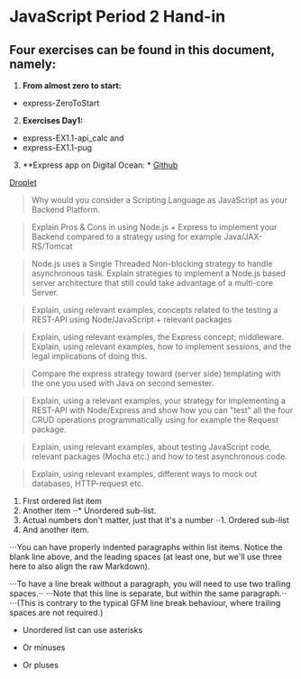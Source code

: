 # JavaScript Period 2 Hand-in #

## Four exercises can be found in this document, namely: ##
1. **From almost zero to start:** 
  * express-ZeroToStart
2. **Exercises Day1:** 
  * express-EX1.1-api_calc and 
  * express-EX1.1-pug
3. **Express app on Digital Ocean: *
  [Github](https://github.com/edipetres/FirstAppOnDO)
  
  [Droplet](http://139.59.128.94)



> Why would you consider a Scripting Language as JavaScript as your Backend Platform.  

> Explain Pros & Cons in using Node.js + Express to implement your Backend compared to a strategy using for example Java/JAX-RS/Tomcat  

> Node.js uses a Single Threaded Non-blocking strategy to handle asynchronous task. Explain strategies to implement a Node.js based server architecture that still could take advantage of a multi-core Server.  

> Explain, using relevant examples, concepts related to the testing a REST-API using Node/JavaScript + relevant packages   


> Explain, using relevant examples, the Express concept; middleware.  
> Explain, using relevant examples, how to implement sessions, and the legal implications of doing this.  

> Compare the express strategy toward (server side) templating with the one you used with Java on second semester.  

> Explain, using a relevant examples, your strategy for implementing a REST-API with Node/Express and show how you can "test" all the four CRUD operations programmatically using for example the Request package.  

> Explain, using relevant examples, about testing JavaScript code, relevant packages (Mocha etc.) and how to test asynchronous code.  

> Explain, using relevant examples, different ways to mock out databases, HTTP-request etc.  


1. First ordered list item
2. Another item
⋅⋅* Unordered sub-list. 
1. Actual numbers don't matter, just that it's a number
⋅⋅1. Ordered sub-list
4. And another item.

⋅⋅⋅You can have properly indented paragraphs within list items. Notice the blank line above, and the leading spaces (at least one, but we'll use three here to also align the raw Markdown).

⋅⋅⋅To have a line break without a paragraph, you will need to use two trailing spaces.⋅⋅
⋅⋅⋅Note that this line is separate, but within the same paragraph.⋅⋅
⋅⋅⋅(This is contrary to the typical GFM line break behaviour, where trailing spaces are not required.)

* Unordered list can use asterisks
- Or minuses
+ Or pluses
